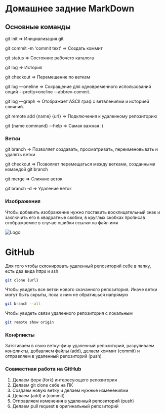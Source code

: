 # Домашнее задние MarkDown

## Основные команды

git init => Инициализация git

git commit -m 'commit text' => Создать коммит

git status => Состояние рабочего каталога

git log => История

git checkout => Перемещение по веткам

git log —oneline => Сокращение для одновременного использования опций --pretty=oneline --abbrev-commit.

git log —graph => Отображает ASCII граф с ветвлениями и историей слияний.

git remote add {name} {url} => Подключения к удаленному репозиторию

git {name command} --help => Самая важная :)

### Ветки

git branch => Позволяет создавать, просматривать, переименовывать и удалять ветки

git checkout => Позволяет перемещаться между ветками, созданными командой git branch

git merge => Слияние веток

git branch -d => Удаление веток

### Изображения

Чтобы добавить изображение нужно поставить восклицательный знак и заключить его в квадратные скобки, в круглых скобках прописав отображаемое в случае ошибки ссылки на файл имя

![Logo](https://images.unsplash.com/photo-1712007157716-435b75ff05b6?crop=entropy&cs=tinysrgb&fit=max&fm=jpg&ixid=M3wxODY2Nzh8MHwxfHJhbmRvbXx8fHx8fHx8fDE3MTMyODk3MjJ8&ixlib=rb-4.0.3&q=80&w=1080)

# GitHub

Для того чтобы склонировать удаленный репозиторий себе в папку, есть два вида https и ssh

```sh
git clone {url}
```

Чтобы увидеть все ветки нового скачанного репозитория. Иначе ветки могут быть скрыты, пока к ним не обратишься напрямую

```sh
git branch --all
```

Чтобы увидеть связи удаленного репозитория с локальным

```sh
git remote show origin
```

### Конфликты
Затягиваем в свою ветку-фичу удаленный репозиторий, разруливаем конфликты, добавляем файлы (add), делаем коммит (commit) и отправляем в удаленный репозиторий (push)

### Совместная работа на GitHub

1. Делаем форк (fork) интересующего репозитория
2. Делаем git clone себе на ПК
3. Создаем новую ветку и делаем нужные изменениями
4. Делаем (add) и (commit)
5. Отправляем изменения в удаленный репозиторий (push)
6. Делаем pull request в оригинальный репозиторий
